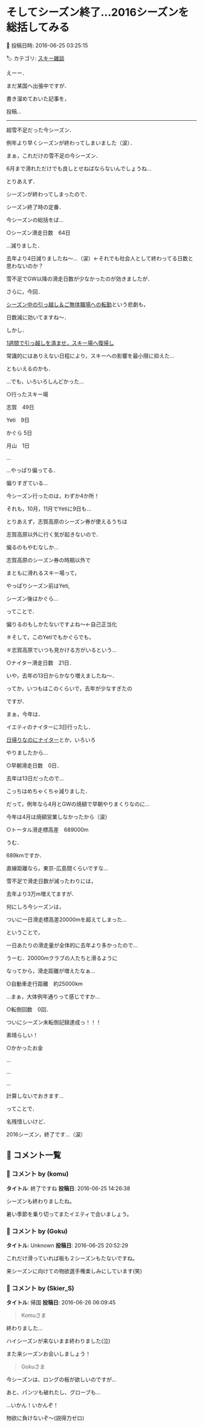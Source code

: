 # そしてシーズン終了…2016シーズンを総括してみる

📅 投稿日時: 2016-06-25 03:25:15

🏷️ カテゴリ: [スキー雑談](c1f9d2cb7478308da16419928ea3945e9.md)

えーー．


まだ某国へ出張中ですが．


書き溜めておいた記事を，


投稿…


---





超雪不足だった今シーズン．


例年より早くシーズンが終わってしまいました（涙）．


まぁ，これだけの雪不足の今シーズン．


6月まで滑れただけでも良しとせねばならないんでしょうね…





とりあえず．


シーズンが終わってしまったので．


シーズン終了時の定番．


今シーズンの総括をば…





○シーズン滑走日数　64日





…減りました．


去年より4日減りましたね～…（涙）←それでも社会人として終わってる日数と思わないのか？


雪不足でGW以降の滑走日数が少なかったのが効きましたが．





さらに，今回．


[シーズン中の引っ越し＆ご無体職場への転勤](e6f69771746576fcaa9469aecacfa5f31.md)という悲劇も，


日数減に効いてますね～．





しかし．


[1週間で引っ越しを済ませ，スキー場へ復帰し](eea295bc788d44e3b95fbd0da86a37884.md)


常識的にはありえない日程により，スキーへの影響を最小限に抑えた…


ともいえるのかも．





…でも，いろいろしんどかった…








○行ったスキー場





志賀　49日


Yeti　9日


かぐら 5日


月山　1日


…


…やっぱり偏ってる．


偏りすぎている…


今シーズン行ったのは，わずか4か所！


それも，10月，11月でYetiに9日も…





とりあえず，志賀高原のシーズン券が使えるうちは


志賀高原以外に行く気が起きないので．


偏るのもやむなしか…





志賀高原のシーズン券の時期以外で


まともに滑れるスキー場って，


やっぱりシーズン前はYeti,


シーズン後はかぐら…


ってことで．


偏りるのもしかたないですよね～←自己正当化





＃そして，このYetiでもかぐらでも，


＃志賀高原でいつも見かける方がいるという…








○ナイター滑走日数　21日．





いや，去年の13日からかなり増えましたね～．


ってか，いつもはこのくらいで，去年が少なすぎたの


ですが．


まぁ，今年は．


イエティのナイターに3日行ったし．


[日帰りなのにナイター](ea253a004392cd8169572507870af8dad.md)とか，いろいろ


やりましたから…








○早朝滑走日数　0日．





去年は13日だったので…


こっちはめちゃくちゃ減りました．





だって，例年なら4月とGWの焼額で早朝やりまくりなのに…


今年は4月は焼額営業しなかったから（涙）








○トータル滑走標高差　689000m





うむ．


689kmですか．


直線距離なら，東京-広島間くらいですな…





雪不足で滑走日数が減ったわりには，


去年より3万m増えてますが．


何にしろ今シーズンは，


ついに一日滑走標高差20000mを超えてしまった…


ということで，


一日あたりの滑走量が全体的に去年より多かったので…





うーむ．20000mクラブの人たちと滑るように


なってから，滑走距離が増えたなぁ…








○自動車走行距離　約25000km





…まぁ，大体例年通りって感じですか…








○転倒回数　0回．





ついにシーズン未転倒記録達成っ！！！


素晴らしい！








○かかったお金


…


…


…


計算しないでおきます…





ってことで．


名残惜しいけど．


2016シーズン，終了です…（涙）

## 💬 コメント一覧

### 💬 コメント by (komu)
**タイトル**: 終了ですね
**投稿日**: 2016-06-25 14:26:38

シーズンも終わりましたね。

暑い季節を乗り切ってまたイエティで会いましょう。

### 💬 コメント by (Goku)
**タイトル**: Unknown
**投稿日**: 2016-06-25 20:52:29

これだけ滑っていれば板も２シーズンもたないですね。



来シーズンに向けての物欲選手権楽しみにしています(笑)

### 💬 コメント by (Skier_S)
**タイトル**: 帰国
**投稿日**: 2016-06-26 06:09:45

>Komuさま

終わりました…

ハイシーズンが来ないまま終わりました(泣)

また来シーズンお会いしましょう！



>Gokuさま

今シーズンは、ロングの板が欲しいのですが…

あと、パンツも破れたし、グローブも…

…いかん！いかんぞ！

物欲に負けないぞ～(説得力ゼロ)

